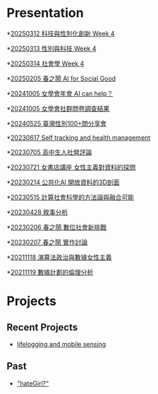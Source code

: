 # Presentation
*[20250312 科技與性別化創新 Week 4](https://docs.google.com/presentation/d/e/2PACX-1vQ8SIEh48G9ADMWscRc9K91tb3aJFUsS1hv_h8M7NPlFjPrEmoaryywuW7yTbAxu6YF7zbvn8xa7NDu/pub?start=false&loop=false&delayms=3000)

*[20250313 性別與科技 Week 4]()

*[20250314 社會學 Week 4]()

*[20250205 春之鬧 AI for Social Good]()

*[20241005 女學會年會 AI can help？]()

*[20241005 女學會社群問卷調查結果]()

*[20240525 臺灣性別100+問分享會]()

*[20230617 Self tracking and health management]()

*[20230705 高中生人社營評論]()

*[20230721 女書店講座 女性主義對資料的探問]()

*[20230214 公共化AI 開放資料的3D剖面]()

*[20230515 計算社會科學的方法論與融合可能]()

*[20230428 敘事分析]()

*[20230206 春之鬧 數位社會新挑戰]()

*[20230207 春之鬧 實作討論]()


*[20211118 演算法政治與數據女性主義]()

*[20211119 數據計劃的倫理分析]()


# Projects

## Recent Projects
* [lifelogging and mobile sensing]()

## Past
* ["hateGirl?"]()

